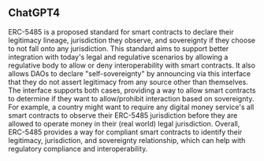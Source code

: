 ## ChatGPT4

ERC-5485 is a proposed standard for smart contracts to declare their legitimacy lineage, jurisdiction they observe, and sovereignty if they choose to not fall onto any jurisdiction. This standard aims to support better integration with today's legal and regulative scenarios by allowing a regulative body to allow or deny interoperability with smart contracts. It also allows DAOs to declare "self-sovereignty" by announcing via this interface that they do not assert legitimacy from any source other than themselves. The interface supports both cases, providing a way to allow smart contracts to determine if they want to allow/prohibit interaction based on sovereignty. For example, a country might want to require any digital money service's all smart contracts to observe their ERC-5485 jurisdiction before they are allowed to operate money in their (real world) legal jurisdiction. Overall, ERC-5485 provides a way for compliant smart contracts to identify their legitimacy, jurisdiction, and sovereignty relationship, which can help with regulatory compliance and interoperability.
